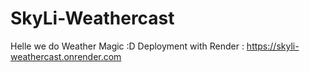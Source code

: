 # SkyLi-Weathercast

Helle we do Weather Magic :D
Deployment with Render : https://skyli-weathercast.onrender.com
